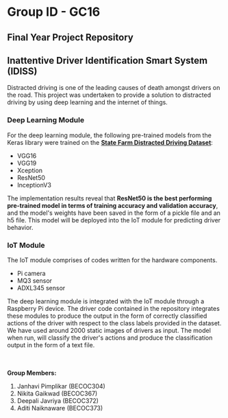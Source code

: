 # Group ID - GC16
## Final Year Project Repository
## Inattentive Driver Identification Smart System (IDISS)

Distracted driving is one of the leading causes of death amongst drivers on the road. This project was undertaken to provide a solution to distracted driving
by using deep learning and the internet of things. 


### Deep Learning Module
For the deep learning module, the following pre-trained models from the Keras library were trained on the [**State Farm Distracted Driving Dataset**](https://www.kaggle.com/competitions/state-farm-distracted-driver-detection/data):
  - VGG16
  - VGG19
  - Xception
  - ResNet50
  - InceptionV3

The implementation results reveal that **ResNet50 is the best performing pre-trained model in terms of training accuracy and validation accuracy**,
and the model's weights have been saved in the form of a pickle file and an h5 file. This model will be deployed into the IoT module for predicting driver behavior.



### IoT Module
The IoT module comprises of codes written for the hardware components. 
- Pi camera
- MQ3 sensor
- ADXL345 sensor 

The deep learning module is integrated with the IoT module through a Raspberry Pi device. The driver code contained in the repository integrates these modules to produce the output in the form of correctly classified actions of the driver with respect to the class labels provided in the dataset. We have used around 2000 static images of drivers as input. The model when run, will classify the driver's actions and produce the classification output in the form of a text file. 


\
\
**Group Members:**

1. Janhavi Pimplikar (BECOC304)
2. Nikita Gaikwad (BECOC367)
3. Deepali Javriya (BECOC372)
4. Aditi Naiknaware (BECOC373)
